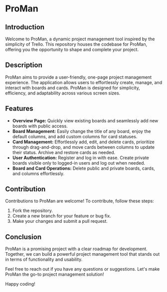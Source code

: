 # ProMan

## Introduction
Welcome to ProMan, a dynamic project management tool inspired by the simplicity of Trello. This repository houses the codebase for ProMan, offering you the opportunity to shape and complete your project.
## Description
ProMan aims to provide a user-friendly, one-page project management experience. The application allows users to effortlessly create, manage, and interact with boards and cards. ProMan is designed for simplicity, efficiency, and adaptability across various screen sizes.

## Features
- **Overview Page:** Quickly view existing boards and seamlessly add new boards with public access.
- **Board Management:** Easily change the title of any board, enjoy the default columns, and add custom columns for card statuses.
- **Card Management:** Effortlessly add, edit, and delete cards, prioritize through drag-and-drop, and move cards between columns to update their status. Archive and restore cards as needed.
- **User Authentication:** Register and log in with ease. Create private boards visible only to logged-in users and log out when needed.
- **Board and Card Operations:** Delete public and private boards, cards, and columns effortlessly.

## Contribution
Contributions to ProMan are welcome! To contribute, follow these steps:
1. Fork the repository.
2. Create a new branch for your feature or bug fix.
3. Make your changes and submit a pull request.

## Conclusion
ProMan is a promising project with a clear roadmap for development. Together, we can build a powerful project management tool that stands out in terms of functionality and usability.

Feel free to reach out if you have any questions or suggestions. Let's make ProMan the go-to project management solution!

Happy coding!

